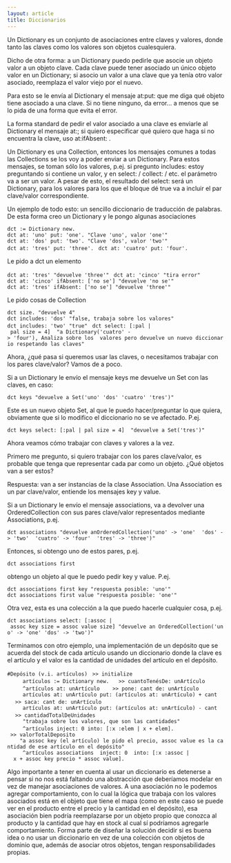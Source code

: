 ```yaml
---
layout: article
title: Diccionarios
---
```

Un Dictionary es un conjunto de asociaciones entre claves y valores, donde tanto las claves como los valores son objetos cualesquiera.

Dicho de otra forma: a un Dictionary puedo pedirle que asocie un objeto valor a un objeto clave. Cada clave puede tener asociado un único objeto valor en un Dictionary; si asocio un valor a una clave que ya tenía otro valor asociado, reemplaza el valor viejo por el nuevo.

Para esto se le envía al Dictionary el mensaje at:put: que me diga qué objeto tiene asociado a una clave. Si no tiene ninguno, da error... a menos que se lo pida de una forma que evita el error.

La forma standard de pedir el valor asociado a una clave es enviarle al Dictionary el mensaje at:; si quiero especificar qué quiero que haga si no encuentra la clave, uso at:ifAbsent: .

Un Dictionary es una Collection, entonces los mensajes comunes a todas las Collections se los voy a poder enviar a un Dictionary. Para estos mensajes, se toman sólo los valores, p.ej. si pregunto includes: estoy preguntando si contiene un valor, y en select: / collect: / etc. el parámetro va a ser un valor. A pesar de esto, el resultado del select: será un Dictionary, para los valores para los que el bloque dé true va a incluir el par clave/valor correspondiente.

Un ejemplo de todo esto: un sencillo diccionario de traducción de palabras. De esta forma creo un Dictionary y le pongo algunas asociaciones

`dct := Dictionary new. `
`dct at: 'uno' put: 'one'. "Clave 'uno', valor 'one'" `
`dct at: 'dos' put: 'two'. "Clave 'dos', valor 'two'" `
`dct at: 'tres' put: 'three'. `
`dct at: 'cuatro' put: 'four'. `

Le pido a dct un elemento

`dct at: 'tres' "devuelve 'three'" `
`dct at: 'cinco' "tira error" `
`dct at: 'cinco' ifAbsent: ['no se'] "devuelve 'no se'" `
`dct at: 'tres' ifAbsent: ['no se'] "devuelve 'three'" `

Le pido cosas de Collection

`dct size. "devuelve 4" `
`dct includes: 'dos' "false, trabaja sobre los valores" `
`dct includes: 'two' "true" `
`dct select: [:pal | pal size = 4]  "a Dictionary('cuatro' -> 'four'), Analiza sobre los  valores pero devuelve un nuevo diccionario respetando las claves" `

Ahora, ¿qué pasa si queremos usar las claves, o necesitamos trabajar con los pares clave/valor? Vamos de a poco.

Si a un Dictionary le envío el mensaje keys me devuelve un Set con las claves, en caso:

`dct keys "devuelve a Set('uno' 'dos' 'cuatro' 'tres')" `

Este es un nuevo objeto Set, al que le puedo hacer/preguntar lo que quiera, obviamente que si lo modifico el diccionario no se ve afectado. P.ej.

`dct keys select: [:pal | pal size = 4]  "devuelve a Set('tres')" `

Ahora veamos cómo trabajar con claves y valores a la vez.

Primero me pregunto, si quiero trabajar con los pares clave/valor, es probable que tenga que representar cada par como un objeto. ¿Qué objetos van a ser estos?

Respuesta: van a ser instancias de la clase Association. Una Association es un par clave/valor, entiende los mensajes key y value.

Si a un Dictionary le envío el mensaje associations, va a devolver una OrderedCollection con sus pares clave/valor representados mediante Associations, p.ej.

`dct associations "devuelve anOrderedCollection('uno' -> 'one'  'dos' -> 'two'  'cuatro' -> 'four'  'tres' -> 'three')"`

Entonces, si obtengo uno de estos pares, p.ej.

`dct associations first `

obtengo un objeto al que le puedo pedir key y value. P.ej.

`dct associations first key "respuesta posible: 'uno'" `
`dct associations first value "respuesta posible: 'one'" `

Otra vez, esta es una colección a la que puedo hacerle cualquier cosa, p.ej.

`dct associations select: [:assoc | assoc key size = assoc value size] "devuelve an OrderedCollection('uno' -> 'one' 'dos' -> 'two')"`

Terminamos con otro ejemplo, una implementación de un depósito que se acuerda del stock de cada artículo usando un diccionario donde la clave es el artículo y el valor es la cantidad de unidades del artículo en el depósito.

`#Depósito (v.i. artículos)`
` >> initialize`
`     artículos := Dictionary new.`
` `
` >> cuantoTenésDe: unArtículo `
`     ^artículos at: unArtículo `
` `
` >> pone: cant de: unArtículo `
`     artículos at: unArtículo put: (artículos at: unArtículo) + cant `
` `
` >> saca: cant de: unArtículo `
`     artículos at: unArtículo put: (artículos at: unArtículo) - cant `
` `
` >> cantidadTotalDeUnidades `
`     "trabaja sobre los valores, que son las cantidades" `
`     ^artículos inject: 0 into: [:x :elem | x + elem]. `
` `
` >> valorTotalDeposito `
`    "a assoc key (el artículo) le pido el precio, assoc value es la cantidad de ese artículo en el depósito" `
`     ^artículos associations  inject: 0  into: [:x :assoc |  x + assoc key precio * assoc value].`

Algo importante a tener en cuenta al usar un diccionario es detenerse a pensar si no nos está faltando una abstracción que deberíamos modelar en vez de manejar asociaciones de valores. A una asociación no le podemos agregar comportamiento, con lo cual la lógica que trabaja con los valores asociados está en el objeto que tiene el mapa (como en este caso se puede ver en el producto entre el precio y la cantidad en el depósito), esa asociación bien podría reemplazarse por un objeto propio que conozca al producto y la cantidad que hay en stock al cual sí podríamos agregarle comportamiento. Forma parte de diseñar la solución decidir si es buena idea o no usar un diccionario en vez de una colección con objetos de dominio que, además de asociar otros objetos, tengan responsabilidades propias.
